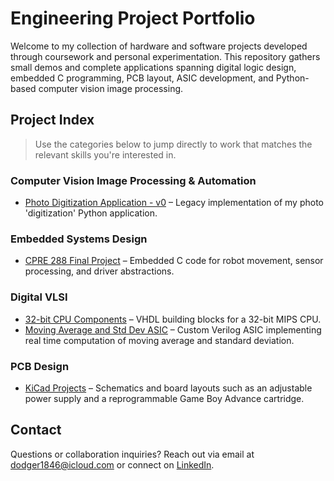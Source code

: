 # Engineering Project Portfolio

Welcome to my collection of hardware and software projects developed through coursework and personal experimentation. This repository gathers small demos and complete applications spanning digital logic design, embedded C programming, PCB layout, ASIC development, and Python-based computer vision image processing.

## Project Index
> Use the categories below to jump directly to work that matches the relevant skills you're interested in.
### Computer Vision Image Processing & Automation
- [Photo Digitization Application - v0](https://github.com/radodge/photo-digitization-v0) – Legacy implementation of my photo 'digitization' Python application.

### Embedded Systems Design
- [CPRE 288 Final Project](CPRE%20288%20Final%20Project/) – Embedded C code for robot movement, sensor processing, and driver abstractions.

### Digital VLSI
- [32-bit CPU Components](32-bit%20CPU%20Components/) – VHDL building blocks for a 32-bit MIPS CPU.
- [Moving Average and Std Dev ASIC](Moving%20Average%20and%20Std%20Dev%20ASIC/) – Custom Verilog ASIC implementing real time computation of moving average and standard deviation.

### PCB Design
- [KiCad Projects](KiCad%20Projects/) – Schematics and board layouts such as an adjustable power supply and a reprogrammable Game Boy Advance cartridge.

## Contact
Questions or collaboration inquiries? Reach out via email at dodger1846@icloud.com or connect on [LinkedIn](https://www.linkedin.com/in/reece-dodge).
